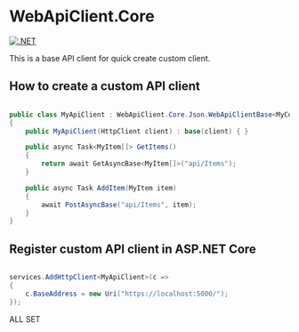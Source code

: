 # WebApiClient.Core

[![.NET](https://github.com/davidyujia/WebApiClient.Core/actions/workflows/dotnet.yml/badge.svg)](https://github.com/davidyujia/WebApiClient.Core/actions/workflows/dotnet.yml)

This is a base API client for quick create custom client.

## How to create a custom API client

```cs

public class MyApiClient : WebApiClient.Core.Json.WebApiClientBase<MyCustomErrorModel>
{
    public MyApiClient(HttpClient client) : base(client) { }

    public async Task<MyItem[]> GetItems()
    {
        return await GetAsyncBase<MyItem[]>("api/Items");
    }

    public async Task AddItem(MyItem item)
    {
        await PostAsyncBase("api/Items", item);
    }
}

```

## Register custom API client in ASP.NET Core

```cs

services.AddHttpClient<MyApiClient>(c => 
{
    c.BaseAddress = new Uri("https://localhost:5000/");
});

```

ALL SET
